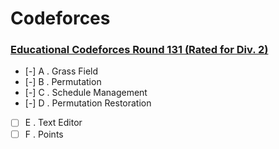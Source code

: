 # Codeforces

### [Educational Codeforces Round 131 (Rated for Div. 2)](https://codeforces.com/contest/1701)
  - [-] A . Grass Field
  - [-] B . Permutation
  - [-] C . Schedule Management
  - [-] D . Permutation Restoration
  - [ ] E . Text Editor
  - [ ] F . Points
